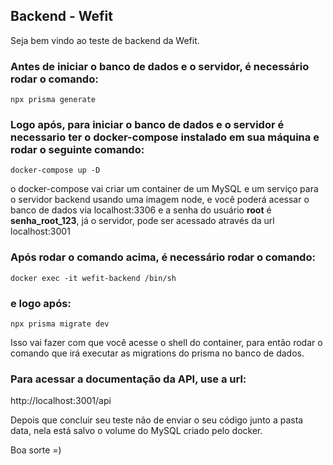 ## Backend - Wefit

Seja bem vindo ao teste de backend da Wefit.

### Antes de iniciar o banco de dados e o servidor, é necessário rodar o comando:

    npx prisma generate

### Logo após, para iniciar o banco de dados e o servidor é necessario ter o docker-compose instalado em sua máquina e rodar o seguinte comando:

    docker-compose up -D

o docker-compose vai criar um container de um MySQL e um serviço para o servidor backend usando uma imagem node, e você poderá acessar o banco de dados via localhost:3306 e a senha do usuário **root** é **senha_root_123**, já o servidor, pode ser acessado através da url localhost:3001

### Após rodar o comando acima, é necessário rodar o comando:

    docker exec -it wefit-backend /bin/sh

### e logo após:

    npx prisma migrate dev

Isso vai fazer com que você acesse o shell do container, para então rodar o comando que irá executar as migrations do prisma no banco de dados.

### Para acessar a documentação da API, use a url:

http://localhost:3001/api

Depois que concluir seu teste não de enviar o seu código junto a pasta data, nela está salvo o volume do MySQL criado pelo docker.

Boa sorte =)
